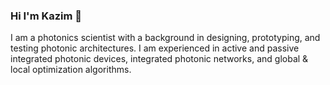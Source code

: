 ### Hi I'm Kazim 👋

I am a photonics scientist with a background in designing, prototyping, and testing photonic architectures. I am experienced in active and passive integrated photonic devices, integrated photonic networks, and global & local optimization algorithms.

<!--
**kazimgorgulu/kazimgorgulu** is a ✨ _special_ ✨ repository because its `README.md` (this file) appears on your GitHub profile.

Here are some ideas to get you started:

- 🔭 I’m currently working on ...
- 🌱 I’m currently learning ...
- 👯 I’m looking to collaborate on ...
- 🤔 I’m looking for help with ...
- 💬 Ask me about ...
- 📫 How to reach me: ...
- 😄 Pronouns: ...
- ⚡ Fun fact: ...
-->
